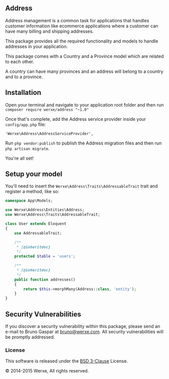 ## Address 

Address management is a common task for applications that handles customer information like ecommerce applications where a customer can have many billing and shipping addresses.

This package provides all the required functionality and models to handle addresses in your application.

This package comes with a Country and a Province model which are related to each other.

A country can have many provinces and an address will belong to a country and to a province.

## Installation

Open your terminal and navigate to your application root folder and then run `composer require werxe/address "~1.0"`

Once that's complete, add the Address service provider inside your `config/app.php` file:

`'Werxe\Address\AddressServiceProvider',`

Run `php vendor:publish` to publish the Address migration files and then run `php artisan migrate`.

You're all set!

## Setup your model

You'll need to insert the `Werxe\Address\Traits\AddressableTrait` trait and register a method, like so:

```php
namespace App\Models;

use Werxe\Address\Entities\Address;
use Werxe\Address\Traits\AddressableTrait;

class User extends Eloquent
{
    use AddressableTrait;

    /**
     * {@inheritdoc}
     */
    protected $table = 'users';

    /**
     * {@inheritdoc}
     */
    public function addresses()
    {
        return $this->morphMany(Address::class, 'entity');
    }
}
```

## Security Vulnerabilities

If you discover a security vulnerability within this package, please send an e-mail to Bruno Gaspar at bruno@werxe.com. All security vulnerabilities will be promptly addressed.

### License

This software is released under the [BSD 3-Clause](LICENSE) License.

© 2014-2015 Werxe, All rights reserved.
